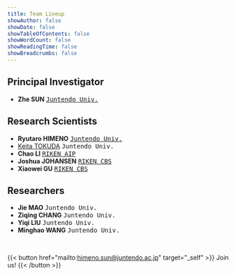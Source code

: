 ```yaml
---
title: Team Lineup
showAuthor: false
showDate: false
showTableOfContents: false
showWordCount: false
showReadingTime: false
showBreadcrumbs: false
---
```

## Principal Investigator
- **Zhe SUN** <kbd>[Juntendo Univ.](https://himeno-sun-lab.github.io)</kbd>

## Research Scientists
- **Ryutaro HIMENO** <kbd>[Juntendo Univ.](https://himeno-sun-lab.github.io)</kbd>
- [Keita TOKUDA](https://sites.google.com/view/tokudakeita/) <kbd>Juntendo Univ.</kbd>
- **Chao LI** <kbd>[RIKEN AIP](https://qibinzhao.github.io/)</kbd>
- **Joshua JOHANSEN** <kbd>[RIKEN CBS](https://jlab.brain.riken.jp/)</kbd>
- **Xiaowei GU** <kbd>[RIKEN CBS](https://jlab.brain.riken.jp/)</kbd>

## Researchers
- **Jie MAO** <kbd>Juntendo Univ.</kbd>
- **Ziqing CHANG** <kbd>Juntendo Univ.</kbd>
- **Yiqi LIU** <kbd>Juntendo Univ.</kbd>
- **Minghao WANG** <kbd>Juntendo Univ.</kbd>

<!-- ## Invited Researchers
- [Binghua LI](https://tuat-novice.github.io/vhua.github.io/) <kbd>[TUAT](https://www.sip.tuat.ac.jp/)</kbd> -->

<br>

{{< button href="mailto:himeno.sun@juntendo.ac.jp" target="_self" >}}
Join us!
{{< /button >}}
